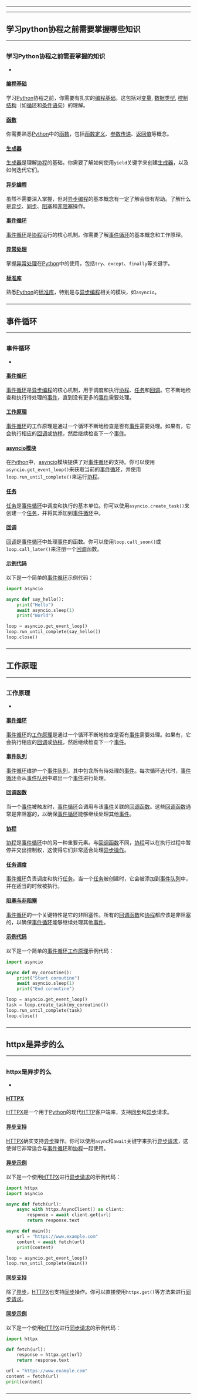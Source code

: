 # 
___
___
## 学习python协程之前需要掌握哪些知识
___
## 
### 学习Python协程之前需要掌握的知识
- 

#### [编程基础](https://zh.wikipedia.org/wiki/编程基础)
学习[Python](https://zh.wikipedia.org/wiki/Python)协程之前，你需要有扎实的[编程基础](https://zh.wikipedia.org/wiki/编程基础)。这包括对[变量](https://zh.wikipedia.org/wiki/变量), [数据类型](https://zh.wikipedia.org/wiki/数据类型), [控制结构](https://zh.wikipedia.org/wiki/控制结构)（如[循环](https://zh.wikipedia.org/wiki/循环)和[条件语句](https://zh.wikipedia.org/wiki/条件语句)）的理解。

#### [函数](https://zh.wikipedia.org/wiki/函数)
你需要熟悉[Python](https://zh.wikipedia.org/wiki/Python)中的[函数](https://zh.wikipedia.org/wiki/函数)，包括[函数定义](https://zh.wikipedia.org/wiki/函数定义)、[参数传递](https://zh.wikipedia.org/wiki/参数传递)、[返回值](https://zh.wikipedia.org/wiki/返回值)等概念。

#### [生成器](https://zh.wikipedia.org/wiki/生成器)
[生成器](https://zh.wikipedia.org/wiki/生成器)是理解[协程](https://zh.wikipedia.org/wiki/协程)的基础。你需要了解如何使用`yield`关键字来创建[生成器](https://zh.wikipedia.org/wiki/生成器)，以及如何迭代它们。

#### [异步编程](https://zh.wikipedia.org/wiki/异步编程)
虽然不需要深入掌握，但对[异步编程](https://zh.wikipedia.org/wiki/异步编程)的基本概念有一定了解会很有帮助。了解什么是[异步](https://zh.wikipedia.org/wiki/异步)、[同步](https://zh.wikipedia.org/wiki/同步)、[阻塞](https://zh.wikipedia.org/wiki/阻塞)和[非阻塞](https://zh.wikipedia.org/wiki/非阻塞)操作。

#### [事件循环](https://zh.wikipedia.org/wiki/事件循环)
[事件循环](https://zh.wikipedia.org/wiki/事件循环)是[协程](https://zh.wikipedia.org/wiki/协程)运行的核心机制。你需要了解[事件循环](https://zh.wikipedia.org/wiki/事件循环)的基本概念和工作原理。

#### [异常处理](https://zh.wikipedia.org/wiki/异常处理)
掌握[异常处理](https://zh.wikipedia.org/wiki/异常处理)在[Python](https://zh.wikipedia.org/wiki/Python)中的使用，包括`try`、`except`、`finally`等关键字。

#### [标准库](https://zh.wikipedia.org/wiki/标准库)
熟悉[Python](https://zh.wikipedia.org/wiki/Python)的[标准库](https://zh.wikipedia.org/wiki/标准库)，特别是与[异步编程](https://zh.wikipedia.org/wiki/异步编程)相关的模块，如`asyncio`。


### 
___
## 事件循环
___
## 
### 事件循环
- 

#### [事件循环](https://zh.wikipedia.org/wiki/事件循环)
[事件循环](https://zh.wikipedia.org/wiki/事件循环)是[异步编程](https://zh.wikipedia.org/wiki/异步编程)的核心机制，用于调度和执行[协程](https://zh.wikipedia.org/wiki/协程)、[任务](https://zh.wikipedia.org/wiki/任务)和[回调](https://zh.wikipedia.org/wiki/回调)。它不断地检查和执行待处理的[事件](https://zh.wikipedia.org/wiki/事件)，直到没有更多的[事件](https://zh.wikipedia.org/wiki/事件)需要处理。

#### [工作原理](https://zh.wikipedia.org/wiki/工作原理)
[事件循环](https://zh.wikipedia.org/wiki/事件循环)的工作原理是通过一个循环不断地检查是否有[事件](https://zh.wikipedia.org/wiki/事件)需要处理。如果有，它会执行相应的[回调](https://zh.wikipedia.org/wiki/回调)或[协程](https://zh.wikipedia.org/wiki/协程)，然后继续检查下一个[事件](https://zh.wikipedia.org/wiki/事件)。

#### [asyncio模块](https://zh.wikipedia.org/wiki/asyncio模块)
在[Python](https://zh.wikipedia.org/wiki/Python)中，[asyncio](https://zh.wikipedia.org/wiki/asyncio)模块提供了对[事件循环](https://zh.wikipedia.org/wiki/事件循环)的支持。你可以使用`asyncio.get_event_loop()`来获取当前的[事件循环](https://zh.wikipedia.org/wiki/事件循环)，并使用`loop.run_until_complete()`来运行[协程](https://zh.wikipedia.org/wiki/协程)。

#### [任务](https://zh.wikipedia.org/wiki/任务)
[任务](https://zh.wikipedia.org/wiki/任务)是[事件循环](https://zh.wikipedia.org/wiki/事件循环)中调度和执行的基本单位。你可以使用`asyncio.create_task()`来创建一个[任务](https://zh.wikipedia.org/wiki/任务)，并将其添加到[事件循环](https://zh.wikipedia.org/wiki/事件循环)中。

#### [回调](https://zh.wikipedia.org/wiki/回调)
[回调](https://zh.wikipedia.org/wiki/回调)是[事件循环](https://zh.wikipedia.org/wiki/事件循环)中处理[事件](https://zh.wikipedia.org/wiki/事件)的函数。你可以使用`loop.call_soon()`或`loop.call_later()`来注册一个[回调](https://zh.wikipedia.org/wiki/回调)函数。

#### [示例代码](https://zh.wikipedia.org/wiki/示例代码)
以下是一个简单的[事件循环](https://zh.wikipedia.org/wiki/事件循环)示例代码：
```python
import asyncio

async def say_hello():
    print("Hello")
    await asyncio.sleep(1)
    print("World")

loop = asyncio.get_event_loop()
loop.run_until_complete(say_hello())
loop.close()
```


### 
___
## 工作原理
___
## 
### 工作原理
- 

#### [事件循环](https://zh.wikipedia.org/wiki/事件循环)
[事件循环](https://zh.wikipedia.org/wiki/事件循环)的[工作原理](https://zh.wikipedia.org/wiki/工作原理)是通过一个循环不断地检查是否有[事件](https://zh.wikipedia.org/wiki/事件)需要处理。如果有，它会执行相应的[回调](https://zh.wikipedia.org/wiki/回调)或[协程](https://zh.wikipedia.org/wiki/协程)，然后继续检查下一个[事件](https://zh.wikipedia.org/wiki/事件)。

#### [事件队列](https://zh.wikipedia.org/wiki/事件队列)
[事件循环](https://zh.wikipedia.org/wiki/事件循环)维护一个[事件队列](https://zh.wikipedia.org/wiki/事件队列)，其中包含所有待处理的[事件](https://zh.wikipedia.org/wiki/事件)。每次循环迭代时，[事件循环](https://zh.wikipedia.org/wiki/事件循环)会从[事件队列](https://zh.wikipedia.org/wiki/事件队列)中取出一个[事件](https://zh.wikipedia.org/wiki/事件)进行处理。

#### [回调函数](https://zh.wikipedia.org/wiki/回调函数)
当一个[事件](https://zh.wikipedia.org/wiki/事件)被触发时，[事件循环](https://zh.wikipedia.org/wiki/事件循环)会调用与该[事件](https://zh.wikipedia.org/wiki/事件)关联的[回调函数](https://zh.wikipedia.org/wiki/回调函数)。这些[回调函数](https://zh.wikipedia.org/wiki/回调函数)通常是非阻塞的，以确保[事件循环](https://zh.wikipedia.org/wiki/事件循环)能够继续处理其他[事件](https://zh.wikipedia.org/wiki/事件)。

#### [协程](https://zh.wikipedia.org/wiki/协程)
[协程](https://zh.wikipedia.org/wiki/协程)是[事件循环](https://zh.wikipedia.org/wiki/事件循环)中的另一种重要元素。与[回调函数](https://zh.wikipedia.org/wiki/回调函数)不同，[协程](https://zh.wikipedia.org/wiki/协程)可以在执行过程中暂停并交出控制权，这使得它们非常适合处理[异步操作](https://zh.wikipedia.org/wiki/异步操作)。

#### [任务调度](https://zh.wikipedia.org/wiki/任务调度)
[事件循环](https://zh.wikipedia.org/wiki/事件循环)负责调度和执行[任务](https://zh.wikipedia.org/wiki/任务)。当一个[任务](https://zh.wikipedia.org/wiki/任务)被创建时，它会被添加到[事件队列](https://zh.wikipedia.org/wiki/事件队列)中，并在适当的时候被执行。

#### [阻塞与非阻塞](https://zh.wikipedia.org/wiki/阻塞与非阻塞)
[事件循环](https://zh.wikipedia.org/wiki/事件循环)的一个关键特性是它的非阻塞性。所有的[回调函数](https://zh.wikipedia.org/wiki/回调函数)和[协程](https://zh.wikipedia.org/wiki/协程)都应该是非阻塞的，以确保[事件循环](https://zh.wikipedia.org/wiki/事件循环)能够继续处理其他[事件](https://zh.wikipedia.org/wiki/事件)。

#### [示例代码](https://zh.wikipedia.org/wiki/示例代码)
以下是一个简单的[事件循环](https://zh.wikipedia.org/wiki/事件循环)[工作原理](https://zh.wikipedia.org/wiki/工作原理)示例代码：
```python
import asyncio

async def my_coroutine():
    print("Start coroutine")
    await asyncio.sleep(1)
    print("End coroutine")

loop = asyncio.get_event_loop()
task = loop.create_task(my_coroutine())
loop.run_until_complete(task)
loop.close()
```


### 
___
## httpx是异步的么
___
## 
### httpx是异步的么
- 

#### [HTTPX](https://zh.wikipedia.org/wiki/HTTPX)
[HTTPX](https://zh.wikipedia.org/wiki/HTTPX)是一个用于[Python](https://zh.wikipedia.org/wiki/Python)的现代[HTTP](https://zh.wikipedia.org/wiki/HTTP)客户端库，支持[同步](https://zh.wikipedia.org/wiki/同步)和[异步](https://zh.wikipedia.org/wiki/异步)请求。

#### [异步支持](https://zh.wikipedia.org/wiki/异步支持)
[HTTPX](https://zh.wikipedia.org/wiki/HTTPX)确实支持[异步](https://zh.wikipedia.org/wiki/异步)操作。你可以使用`async`和`await`关键字来执行[异步请求](https://zh.wikipedia.org/wiki/异步请求)，这使得它非常适合与[事件循环](https://zh.wikipedia.org/wiki/事件循环)和[协程](https://zh.wikipedia.org/wiki/协程)一起使用。

#### [异步示例](https://zh.wikipedia.org/wiki/异步示例)
以下是一个使用[HTTPX](https://zh.wikipedia.org/wiki/HTTPX)进行[异步请求](https://zh.wikipedia.org/wiki/异步请求)的示例代码：
```python
import httpx
import asyncio

async def fetch(url):
    async with httpx.AsyncClient() as client:
        response = await client.get(url)
        return response.text

async def main():
    url = "https://www.example.com"
    content = await fetch(url)
    print(content)

loop = asyncio.get_event_loop()
loop.run_until_complete(main())
```

#### [同步支持](https://zh.wikipedia.org/wiki/同步支持)
除了[异步](https://zh.wikipedia.org/wiki/异步)，[HTTPX](https://zh.wikipedia.org/wiki/HTTPX)也支持[同步](https://zh.wikipedia.org/wiki/同步)操作。你可以直接使用`httpx.get()`等方法来进行[同步请求](https://zh.wikipedia.org/wiki/同步请求)。

#### [同步示例](https://zh.wikipedia.org/wiki/同步示例)
以下是一个使用[HTTPX](https://zh.wikipedia.org/wiki/HTTPX)进行[同步请求](https://zh.wikipedia.org/wiki/同步请求)的示例代码：
```python
import httpx

def fetch(url):
    response = httpx.get(url)
    return response.text

url = "https://www.example.com"
content = fetch(url)
print(content)
```


### 
___
